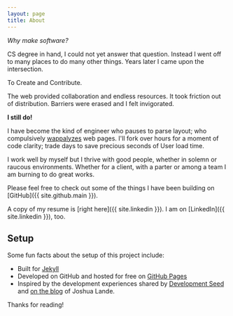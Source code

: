 ```yaml
---
layout: page
title: About
---
```



*Why make software?*

CS degree in hand, I could not yet answer that question. Instead I went off to many places to do many other things. Years later I came upon the intersection.

<p class="message">
   To Create and Contribute.
</p>

The web provided collaboration and endless resources. It took friction out of distribution. Barriers were erased and I felt invigorated.

**I still do!**

I have become the kind of engineer who pauses to parse layout; who compulsively [wappalyzes](https://wappalyzer.com/) web pages. I'll fork over hours for a moment of code clarity; trade days to save precious seconds of User load time.

I work well by myself but I thrive with good people, whether in solemn or raucous environments. Whether for a client, with a parter or among a team I am burning to do great works.

Please feel free to check out some of the things I have been building on [GitHub]({{ site.github.main }}).

A copy of my resume is [right here]({{ site.linkedin }}).
I am on [LinkedIn]({{ site.linkedin }}), too.


## Setup

Some fun facts about the setup of this project include:

* Built for [Jekyll](http://jekyllrb.com)
* Developed on GitHub and hosted for free on [GitHub Pages](https://pages.github.com)
* Inspired by the development experiences shared by [Development Seed](https://developmentseed.org/blog/2011/09/09/jekyll-github-pages/) and [on the blog](http://joshualande.com/jekyll-github-pages-poole/) of Joshua Lande.


Thanks for reading!
